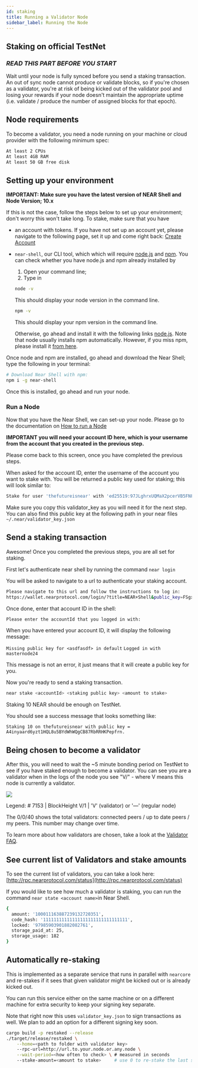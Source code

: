 ```yaml
---
id: staking
title: Running a Validator Node
sidebar_label: Running the Node
---
```


## Staking on official TestNet

### _READ THIS PART BEFORE YOU START_

Wait until your node is fully synced before you send a staking transaction. An out of sync node cannot produce or validate blocks, so if you're chosen as a validator, you're at risk of being kicked out of the validator pool and losing your rewards if your node doesn't maintain the appropriate uptime \(i.e. validate / produce the number of assigned blocks for that epoch\).

## Node requirements

To become a validator, you need a node running on your machine or cloud provider with the following minimum spec:

```bash
At least 2 CPUs
At least 4GB RAM
At least 50 GB free disk
```

## Setting up your environment

**IMPORTANT: Make sure you have the latest version of NEAR Shell and Node Version; 10.x**

If this is not the case, follow the steps below to set up your environment; don't worry this won't take long. To stake, make sure that you have

* an account with tokens. If you have not set up an account yet, please navigate to the following page, set it up and come right back: [Create Account](../local-setup/create-account.md)
* `near-shell`, our CLI tool, which which will require [node.js](https://nodejs.org/en/download/) and [npm](https://www.npmjs.com/get-npm). You can check whether you have node.js and npm already installed by

  1. Open your command line;
  2. Type in
    ```bash
    node -v
    ```
    This should display your node version in the command line.
    ```bash
    npm -v
    ```
    This should display your npm version in the command line.

    Otherwise, go ahead and install it with the following links [node.js](https://nodejs.org/en/download/). Note that node usually installs npm automatically. However, if you miss npm, please install it [from here](https://www.npmjs.com/get-npm).

Once node and npm are installed, go ahead and download the Near Shell; type the following in your terminal:

```bash
# Download Near Shell with npm:
npm i -g near-shell
```
Once this is installed, go ahead and run your node.

### Run a Node

Now that you have the Near Shell, we can set-up your node. Please go to the documentation on [How to run a Node](../local-setup/running-testnet.md)

**IMPORTANT you will need your account ID here, which is your username from the account that you created in the previous step.**

Please come back to this screen, once you have completed the previous steps.

When asked for the account ID, enter the username of the account you want to stake with. You will be returned a public key used for staking; this will look similar to:

```bash
Stake for user 'thefutureisnear' with 'ed25519:97JLghrxUQMaX2pcerVB5FNFu4qk8rx8J3fnWRyoEB7M'
```

Make sure you copy this validator\_key as you will need it for the next step. You can also find this public key at the following path in your near files `~/.near/validator_key.json`

## Send a staking transaction

Awesome! Once you completed the previous steps, you are all set for staking.

First let's authenticate near shell by running the command `near login`

You will be asked to navigate to a url to authenticate your staking account.

```bash
Please navigate to this url and follow the instructions to log in:
https://wallet.nearprotocol.com/login/?title=NEAR+Shell&public_key=FSgxX7YwuCveCeYqsSAB3sD8dgdy3XBWztCQcEjimpaN
```
Once done, enter that account ID in the shell:

```bash
Please enter the accountId that you logged in with:
```

When you have entered your account ID, it will display the following message:

`Missing public key for <asdfasdf> in default`
`Logged in with masternode24`

This message is not an error, it just means that it will create a public key for you.

Now you're ready to send a staking transaction.

```bash
near stake <accountId> <staking public key> <amount to stake>
```

Staking 10 NEAR should be enough on TestNet.

You should see a success message that looks something like:

```text
Staking 10 on thefutureisnear with public key = A4inyaard6yzt1HQL8u5BYdWhWQgCB87RbRRHKPepfrn.
```

## Being chosen to become a validator

After this, you will need to wait the ~5 minute bonding period on TestNet to see if you have staked enough to become a validator. You can see you are a validator when in the logs of the node you see "V/" - where V means this node is currently a validator.

![](assets/validators%20%281%29.png)

Legend: # 7153 | BlockHeight V/1 | 'V' (validator) or '—' (regular node)

The 0/0/40 shows the total validators: connected peers / up to date peers / my peers. This number may change over time.

To learn more about how validators are chosen, take a look at the [Validator FAQ](../validator/validator-faq.md).

## See current list of Validators and stake amounts

To see the current list of validators, you can take a look here: [http://rpc.nearprotocol.com/status](http://rpc.nearprotocol.com/status)

If you would like to see how much a validator is staking, you can run the command `near state <account name>`in Near Shell.

```bash
{
  amount: '100011163887239132720351',
  code_hash: '11111111111111111111111111111111',
  locked: '97985903901882082761',
  storage_paid_at: 25,
  storage_usage: 182
}
```

## Automatically re-staking

This is implemented as a separate service that runs in parallel with `nearcore` and re-stakes if it sees that given validator might be kicked out or is already kicked out.

You can run this service either on the same machine or on a different machine for extra security to keep your signing key separate.

Note that right now this uses `validator_key.json` to sign transactions as well.  We plan to add an option for a different signing key soon.

```bash
cargo build -p restaked --release
./target/release/restaked \
    --home=<path to folder with validator key>
    --rpc-url=http://url.to.your.node.or.any.node \
    --wait-period=<how often to check> \ # measured in seconds
    --stake-amount=<amount to stake>     # use 0 to re-stake the last seen amount
```
